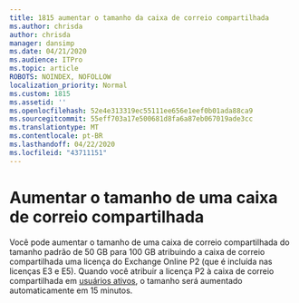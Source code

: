 ```yaml
---
title: 1815 aumentar o tamanho da caixa de correio compartilhada
ms.author: chrisda
author: chrisda
manager: dansimp
ms.date: 04/21/2020
ms.audience: ITPro
ms.topic: article
ROBOTS: NOINDEX, NOFOLLOW
localization_priority: Normal
ms.custom: 1815
ms.assetid: ''
ms.openlocfilehash: 52e4e313319ec55111ee656e1eef0b01ada88ca9
ms.sourcegitcommit: 55eff703a17e500681d8fa6a87eb067019ade3cc
ms.translationtype: MT
ms.contentlocale: pt-BR
ms.lasthandoff: 04/22/2020
ms.locfileid: "43711151"
---
```

# <a name="increase-the-size-of-a-shared-mailbox"></a>Aumentar o tamanho de uma caixa de correio compartilhada

Você pode aumentar o tamanho de uma caixa de correio compartilhada do tamanho padrão de 50 GB para 100 GB atribuindo a caixa de correio compartilhada uma licença do Exchange Online P2 (que é incluída nas licenças E3 e E5). Quando você atribuir a licença P2 à caixa de correio compartilhada em [usuários ativos](https://portal.office.com/adminportal/home), o tamanho será aumentado automaticamente em 15 minutos.
